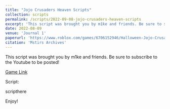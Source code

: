 ```yaml
---
title: "Jojo Crusaders Heaven Scripts"
collection: scripts
permalink: /scripts/2022-09-08-jojo-crusaders-heaven-scripts
excerpt: 'This script was brought you by m1ke and friends. Be sure to subscribe to the Youtube to be posted!'
date: 2022-08-09
venue: 'Journal 1'
paperurl: 'https://www.roblox.com/games/6706152946/Halloween-Jojo-Crusaders-Heaven'
citation: 'Mstirs Archives'
---
```

This script was brought you by m1ke and friends. Be sure to subscribe to the Youtube to be posted!

[Game Link](https://www.roblox.com/games/6706152946/Halloween-Jojo-Crusaders-Heaven)

Script:

scripthere

Enjoy!
